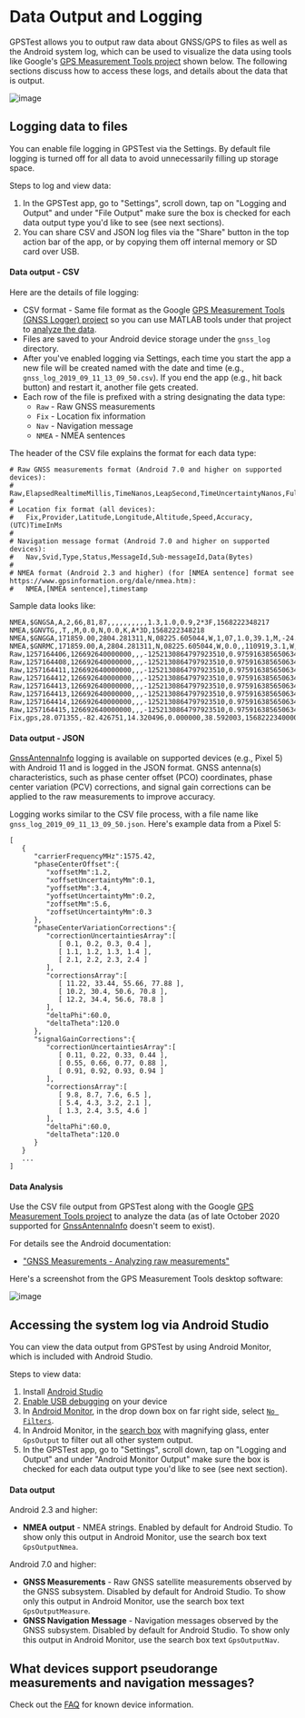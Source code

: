 # Data Output and Logging

GPSTest allows you to output raw data about GNSS/GPS to files as well as the Android system log, which can be used to visualize the data using tools like Google's [GPS Measurement Tools project](https://github.com/google/gps-measurement-tools) shown below.  The following sections discuss how to access these logs, and details about the data that is output.

![image](https://user-images.githubusercontent.com/928045/64804800-844fae00-d55d-11e9-8212-b0ef65885dc7.png)

## Logging data to files

You can enable file logging in GPSTest via the Settings. By default file logging is turned off for all data to avoid unnecessarily filling up storage space.

Steps to log and view data:
1. In the GPSTest app, go to "Settings", scroll down, tap on "Logging and Output" and under "File Output" make sure the box is checked for each data output type you'd like to see (see next sections).
1. You can share CSV and JSON log files via the "Share" button in the top action bar of the app, or by copying them off internal memory or SD card over USB.

#### Data output - CSV

Here are the details of file logging:
* CSV format - Same file format as the Google [GPS Measurement Tools (GNSS Logger) project](https://github.com/google/gps-measurement-tools) so you can use MATLAB tools under that project to [analyze the data](https://github.com/google/gps-measurement-tools#to-process-a-log-file-you-collected-from-gnsslogger).
* Files are saved to your Android device storage under the `gnss_log` directory.
* After you've enabled logging via Settings, each time you start the app a new file will be created named with the date and time (e.g., `gnss_log_2019_09_11_13_09_50.csv`). If you end the app (e.g., hit back button) and restart it, another file gets created.
* Each row of the file is prefixed with a string designating the data type:
    * `Raw` - Raw GNSS measurements
    * `Fix` - Location fix information
    * `Nav` - Navigation message
    * `NMEA` - NMEA sentences

The header of the CSV file explains the format for each data type:

~~~
# Raw GNSS measurements format (Android 7.0 and higher on supported devices):
#   Raw,ElapsedRealtimeMillis,TimeNanos,LeapSecond,TimeUncertaintyNanos,FullBiasNanos,BiasNanos,BiasUncertaintyNanos,DriftNanosPerSecond,DriftUncertaintyNanosPerSecond,HardwareClockDiscontinuityCount,Svid,TimeOffsetNanos,State,ReceivedSvTimeNanos,ReceivedSvTimeUncertaintyNanos,Cn0DbHz,PseudorangeRateMetersPerSecond,PseudorangeRateUncertaintyMetersPerSecond,AccumulatedDeltaRangeState,AccumulatedDeltaRangeMeters,AccumulatedDeltaRangeUncertaintyMeters,CarrierFrequencyHz,CarrierCycles,CarrierPhase,CarrierPhaseUncertainty,MultipathIndicator,SnrInDb,ConstellationType,AgcDb,CarrierFrequencyHz
# 
# Location fix format (all devices):
#   Fix,Provider,Latitude,Longitude,Altitude,Speed,Accuracy,(UTC)TimeInMs
# 
# Navigation message format (Android 7.0 and higher on supported devices):
#   Nav,Svid,Type,Status,MessageId,Sub-messageId,Data(Bytes)
# 
# NMEA format (Android 2.3 and higher) (for [NMEA sentence] format see https://www.gpsinformation.org/dale/nmea.htm):
#   NMEA,[NMEA sentence],timestamp
~~~

Sample data looks like:

~~~
NMEA,$GNGSA,A,2,66,81,87,,,,,,,,,,1.3,1.0,0.9,2*3F,1568222348217
NMEA,$GNVTG,,T,,M,0.0,N,0.0,K,A*3D,1568222348218
NMEA,$GNGGA,171859.00,2804.281311,N,08225.605044,W,1,07,1.0,39.1,M,-24.8,M,,*75,1568222348220
NMEA,$GNRMC,171859.00,A,2804.281311,N,08225.605044,W,0.0,,110919,3.1,W,A,V*77,1568222348220
Raw,1257164406,126692640000000,,,-1252130864797923510,0.9759163856506348,571.2438141927123,74.13293543922987,35.96258578603258,729,2,0.0,207,73139369397323,271,22.8,-556.3143920898438,10.200000762939453,0,0.0,0.0,,,,,0,,3,,
Raw,1257164408,126692640000000,,,-1252130864797923510,0.9759163856506348,571.2438141927123,74.13293543922987,35.96258578603258,729,23,0.0,207,73139369842860,1523,19.3,182.0135955810547,10.510000228881836,0,0.0,0.0,,,,,0,,3,,
Raw,1257164411,126692640000000,,,-1252130864797923510,0.9759163856506348,571.2438141927123,74.13293543922987,35.96258578603258,729,17,0.0,207,73139361386059,1192,21.2,-592.7639770507812,10.278000831604004,0,0.0,0.0,,,,,0,,3,,
Raw,1257164412,126692640000000,,,-1252130864797923510,0.9759163856506348,571.2438141927123,74.13293543922987,35.96258578603258,729,5,0.0,15,321557370216944,1041,20.3,208.6379852294922,9.641500473022461,0,0.0,0.0,,,,,0,,1,,
Raw,1257164413,126692640000000,,,-1252130864797923510,0.9759163856506348,571.2438141927123,74.13293543922987,35.96258578603258,729,6,0.0,15,321557356784894,926,21.9,394.1838073730469,9.560500144958496,0,0.0,0.0,,,,,0,,1,,
Raw,1257164413,126692640000000,,,-1252130864797923510,0.9759163856506348,571.2438141927123,74.13293543922987,35.96258578603258,729,12,0.0,15,321557361694004,825,22.2,557.084716796875,9.458000183105469,0,0.0,0.0,,,,,0,,1,,
Raw,1257164414,126692640000000,,,-1252130864797923510,0.9759163856506348,571.2438141927123,74.13293543922987,35.96258578603258,729,13,0.0,15,321557363597446,1504,17.2,-508.64544677734375,9.940999984741211,0,0.0,0.0,,,,,0,,1,,
Raw,1257164415,126692640000000,,,-1252130864797923510,0.9759163856506348,571.2438141927123,74.13293543922987,35.96258578603258,729,15,0.0,15,321557358793297,826,22.0,-689.0819702148438,9.483500480651855,0,0.0,0.0,,,,,0,,1,,
Fix,gps,28.071355,-82.426751,14.320496,0.000000,38.592003,1568222340000
~~~

#### Data output - JSON

[GnssAntennaInfo](https://developer.android.com/reference/android/location/GnssAntennaInfo) logging is available on supported devices (e.g., Pixel 5) with Android 11 and is logged in the JSON format. GNSS antenna(s) characteristics, such as phase center offset (PCO) coordinates, phase center variation (PCV) corrections, and signal gain corrections can be applied to the raw measurements to improve accuracy.

Logging works similar to the CSV file process, with a file name like `gnss_log_2019_09_11_13_09_50.json`. Here's example data from a Pixel 5:

~~~
[
   {
      "carrierFrequencyMHz":1575.42,
      "phaseCenterOffset":{
         "xoffsetMm":1.2,
         "xoffsetUncertaintyMm":0.1,
         "yoffsetMm":3.4,
         "yoffsetUncertaintyMm":0.2,
         "zoffsetMm":5.6,
         "zoffsetUncertaintyMm":0.3
      },
      "phaseCenterVariationCorrections":{
         "correctionUncertaintiesArray":[
            [ 0.1, 0.2, 0.3, 0.4 ],
            [ 1.1, 1.2, 1.3, 1.4 ],
            [ 2.1, 2.2, 2.3, 2.4 ]
         ],
         "correctionsArray":[
            [ 11.22, 33.44, 55.66, 77.88 ],
            [ 10.2, 30.4, 50.6, 70.8 ],
            [ 12.2, 34.4, 56.6, 78.8 ]
         ],
         "deltaPhi":60.0,
         "deltaTheta":120.0
      },
      "signalGainCorrections":{
         "correctionUncertaintiesArray":[
            [ 0.11, 0.22, 0.33, 0.44 ],
            [ 0.55, 0.66, 0.77, 0.88 ],
            [ 0.91, 0.92, 0.93, 0.94 ]
         ],
         "correctionsArray":[
            [ 9.8, 8.7, 7.6, 6.5 ],
            [ 5.4, 4.3, 3.2, 2.1 ],
            [ 1.3, 2.4, 3.5, 4.6 ]
         ],
         "deltaPhi":60.0,
         "deltaTheta":120.0
      }
   }
   ...
]
~~~

#### Data Analysis

Use the CSV file output from GPSTest along with the Google [GPS Measurement Tools project](https://github.com/google/gps-measurement-tools) to analyze the data (as of late October 2020 supported for [GnssAntennaInfo](https://developer.android.com/reference/android/location/GnssAntennaInfo) doesn't seem to exist).

For details see the Android documentation:
* ["GNSS Measurements - Analyzing raw measurements"](https://developer.android.com/guide/topics/sensors/gnss#analyze)

Here's a screenshot from the GPS Measurement Tools desktop software:

![image](https://user-images.githubusercontent.com/928045/64804800-844fae00-d55d-11e9-8212-b0ef65885dc7.png)

## Accessing the system log via Android Studio

You can view the data output from GPSTest by using Android Monitor, which is included with Android Studio.

Steps to view data:

1. Install [Android Studio](https://developer.android.com/studio/index.html)
1. [Enable USB debugging](https://developer.android.com/studio/run/device.html#developer-device-options) on your device
1. In [Android Monitor](https://developer.android.com/studio/profile/android-monitor.html), in the drop down box on far right side, select [`No Filters`](https://developer.android.com/studio/debug/am-logcat.html#filtering).
1. In Android Monitor, in the [search box](https://developer.android.com/studio/debug/am-logcat.html#searching) with magnifying glass, enter `GpsOutput` to filter out all other system output.
1. In the GPSTest app, go to "Settings", scroll down, tap on "Logging and Output" and under "Android Monitor Output" make sure the box is checked for each data output type you'd like to see (see next section).

#### Data output

Android 2.3 and higher:

* **NMEA output** - NMEA strings.  Enabled by default for Android Studio.  To show only this output in Android Monitor, use the search box text `GpsOutputNmea`.

Android 7.0 and higher:

* **GNSS Measurements** - Raw GNSS satellite measurements observed by the GNSS subsystem.  Disabled by default for Android Studio.  To show only this output in Android Monitor, use the search box text `GpsOutputMeasure`.
* **GNSS Navigation Message** - Navigation messages observed by the GNSS subsystem.  Disabled by default for Android Studio.  To show only this output in Android Monitor, use the search box text `GpsOutputNav`.

## What devices support pseudorange measurements and navigation messages?

Check out the [FAQ](https://github.com/barbeau/gpstest/blob/master/FAQ.md#what-android-70-devices-support-logging-raw-pseudorange-and-navigation-messages) for known device information.